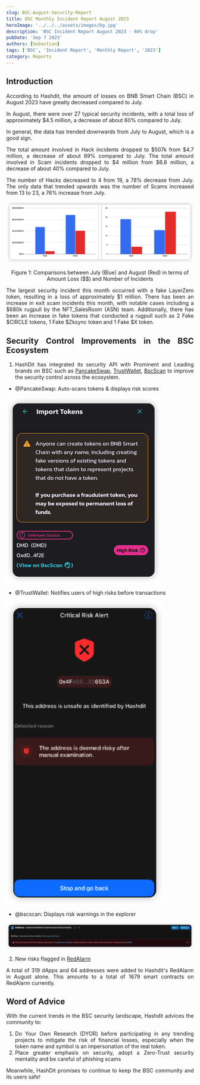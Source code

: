 ```yaml
---
slug: BSC-August-Security-Report
title: BSC Monthly Incident Report August 2023
heroImage: '../../../assets/images/bg.jpg'
description: 'BSC Incident Report August 2023 - 60% drop'
pubDate: 'Sep 7 2023'
authors: [Sebastian]
tags: ['BSC', 'Incident Report', 'Monthly Report', '2023']
category: Reports
---
```

<div align="justify">

## Introduction

According to Hashdit, the amount of losses on BNB Smart Chain (BSC) in August 2023 have greatly decreased compared to July. 

In August, there were over 27 typical security incidents, with a total loss of approximately $4.5 million, a decrease of about 60% compared to July. 

In general, the data has trended downwards from July to August, which is a good sign.

The total amount involved in Hack incidents dropped to $507k from $4.7 million, a decrease of about 89% compared to July.
The total amount involved in Scam incidents dropped to $4 million from $6.8 million, a decrease of about 40% compared to July.

The number of Hacks decreased to 4 from 19, a 78% decrease from July.
The only data that trended upwards was the  number of Scams increased from 13 to 23, a 76% increase from July.


![IMG-1](./august_incidents/1.png)
<p align="center">
Figure 1: Comparisons between July (Blue) and August (Red) in terms of Amount Loss ($$) and Number of Incidents
</p>

The largest security incident this month occurred with a fake LayerZero token, resulting in a loss of approximately $1 million. There has been an increase in exit scam incidents this month, with notable cases including a $680k rugpull by the NFT_SalesRoom (ASN) team. Additionally, there has been an increase in fake tokens that conducted a rugpull such as 2 Fake $CIRCLE tokens, 1 Fake $Zksync token and 1 Fake $X token.

## Security Control Improvements in the BSC Ecosystem
1. HashDit has integrated its security API with Prominent and Leading brands on BSC such as [PancakeSwap](https://pancakeswap.finance/), [TrustWallet](https://trustwallet.com/), [BscScan](https://trustwallet.com/) to improve the security control across the ecosystem.
- @PancakeSwap: Auto-scans tokens & displays risk scores

![IMG-2](./august_incidents/2.png)

- @TrustWallet: Notifies users of high risks before transactions

![IMG-3](./august_incidents/3.png)

- @bscscan: Displays risk warnings in the explorer

![IMG-4](./august_incidents/4.png)

2. New risks flagged in [RedAlarm](https://dappbay.bnbchain.org/red-alarm)

A total of 319 dApps and 64 addresses were added to Hashdit's RedAlarm in August alone.
This amounts to a total of 1679 smart contracts on RedAlarm currently.

## Word of Advice
With the current trends in the BSC security landscape, Hashdit advices the community to:
1. Do Your Own Research (DYOR) before participating in any trending projects to mitigate the risk of financial losses, especially when the token name and symbol is an impersonation of the real token.
2. Place greater emphasis on security, adopt a Zero-Trust security mentality and be careful of phishing scams 

Meanwhile, HashDit promises to continue to keep the BSC community and its users safe!

</div>